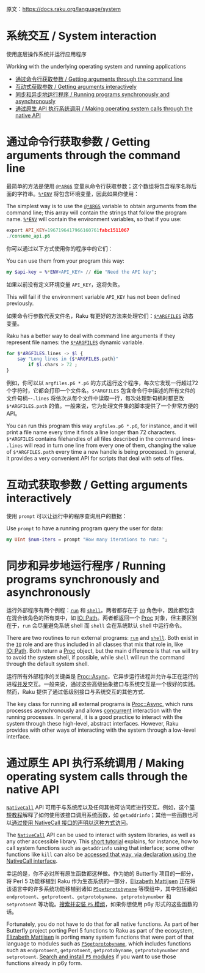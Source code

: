 原文：https://docs.raku.org/language/system

# 系统交互 / System interaction

使用底层操作系统并运行应用程序

Working with the underlying operating system and running applications

<!-- MarkdownTOC -->

- [通过命令行获取参数 / Getting arguments through the command line](#%E9%80%9A%E8%BF%87%E5%91%BD%E4%BB%A4%E8%A1%8C%E8%8E%B7%E5%8F%96%E5%8F%82%E6%95%B0--getting-arguments-through-the-command-line)
- [互动式获取参数 / Getting arguments interactively](#%E4%BA%92%E5%8A%A8%E5%BC%8F%E8%8E%B7%E5%8F%96%E5%8F%82%E6%95%B0--getting-arguments-interactively)
- [同步和异步地运行程序 / Running programs synchronously and asynchronously](#%E5%90%8C%E6%AD%A5%E5%92%8C%E5%BC%82%E6%AD%A5%E5%9C%B0%E8%BF%90%E8%A1%8C%E7%A8%8B%E5%BA%8F--running-programs-synchronously-and-asynchronously)
- [通过原生 API 执行系统调用 / Making operating system calls through the native API](#%E9%80%9A%E8%BF%87%E5%8E%9F%E7%94%9F-api-%E6%89%A7%E8%A1%8C%E7%B3%BB%E7%BB%9F%E8%B0%83%E7%94%A8--making-operating-system-calls-through-the-native-api)

<!-- /MarkdownTOC -->

<a id="%E9%80%9A%E8%BF%87%E5%91%BD%E4%BB%A4%E8%A1%8C%E8%8E%B7%E5%8F%96%E5%8F%82%E6%95%B0--getting-arguments-through-the-command-line"></a>
# 通过命令行获取参数 / Getting arguments through the command line

最简单的方法是使用 [`@*ARGS`](https://docs.raku.org/language/variables#%24%2AARGS) 变量从命令行获取参数；这个数组将包含程序名称后面的字符串。[`%*ENV`](https://docs.raku.org/language/variables#Runtime_environment) 将包含环境变量，因此如果你使用：

The simplest way is to use the [`@*ARGS`](https://docs.raku.org/language/variables#%24%2AARGS) variable to obtain arguments from the command line; this array will contain the strings that follow the program name. [`%*ENV`](https://docs.raku.org/language/variables#Runtime_environment) will contain the environment variables, so that if you use:

```Raku
export API_KEY=1967196417966160761fabc1511067
./consume_api.p6
```

你可以通过以下方式使用你的程序中的它们：

You can use them from your program this way:

```Raku
my $api-key = %*ENV<API_KEY> // die "Need the API key";
```

如果以前没有定义环境变量 `API_KEY`，这将失败。

This will fail if the environment variable `API_KEY` has not been defined previously.

如果命令行参数代表文件名，Raku 有更好的方法来处理它们：[`$*ARGFILES`](https://docs.raku.org/language/variables#%24%2AARGFILES) 动态变量。

Raku has a better way to deal with command line arguments if they represent file names: the [`$*ARGFILES`](https://docs.raku.org/language/variables#%24%2AARGFILES) dynamic variable.

```Raku
for $*ARGFILES.lines -> $l {
    say "Long lines in {$*ARGFILES.path}"
        if $l.chars > 72 ;
}
```

例如，你可以以 `argfiles.p6 *.p6` 的方式运行这个程序，每次它发现一行超过72个字符时，它都会打印一个文件名。`$*ARGFILES` 包含命令行中描述的所有文件的文件句柄--`.lines` 将依次从每个文件中读取一行，每次处理新句柄时都更改 `$*ARGFILES.path` 的值。一般来说，它为处理文件集的脚本提供了一个非常方便的 API。

You can run this program this way `argfiles.p6 *.p6`, for instance, and it will print a file name every time it finds a line longer than 72 characters. `$*ARGFILES` contains filehandles of all files described in the command lines- `.lines` will read in turn one line from every one of them, changing the value of `$*ARGFILES.path` every time a new handle is being processed. In general, it provides a very convenient API for scripts that deal with sets of files.

<a id="%E4%BA%92%E5%8A%A8%E5%BC%8F%E8%8E%B7%E5%8F%96%E5%8F%82%E6%95%B0--getting-arguments-interactively"></a>
# 互动式获取参数 / Getting arguments interactively

使用 `prompt` 可以让运行中的程序查询用户的数据：

Use `prompt` to have a running program query the user for data:

```Raku
my UInt $num-iters = prompt "How many iterations to run: ";
```

<a id="%E5%90%8C%E6%AD%A5%E5%92%8C%E5%BC%82%E6%AD%A5%E5%9C%B0%E8%BF%90%E8%A1%8C%E7%A8%8B%E5%BA%8F--running-programs-synchronously-and-asynchronously"></a>
# 同步和异步地运行程序 / Running programs synchronously and asynchronously

运行外部程序有两个例程：[`run`](https://docs.raku.org/routine/run) 和 [`shell`](https://docs.raku.org/routine/shell)。两者都存在于 [`IO`](https://docs.raku.org/type/IO) 角色中，因此都包含在混合该角色的所有类中，如 [IO::Path](https://docs.raku.org/type/IO::Path)。两者都返回一个 [Proc](https://docs.raku.org/type/Proc) 对象，但主要区别在于，`run` 会尽量避免系统 shell 而 `shell` 会在系统默认 shell 中运行命令。

There are two routines to run external programs: [`run`](https://docs.raku.org/routine/run) and [`shell`](https://docs.raku.org/routine/shell). Both exist in the [`IO`](https://docs.raku.org/type/IO) role and are thus included in all classes that mix that role in, like [IO::Path](https://docs.raku.org/type/IO::Path). Both return a [Proc](https://docs.raku.org/type/Proc) object, but the main difference is that `run` will try to avoid the system shell, if possible, while `shell` will run the command through the default system shell.

运行所有外部程序的关键类是 [Proc::Async](https://docs.raku.org/type/Proc::Async)，它异步运行进程并允许与正在运行的进程[并发](https://docs.raku.org/language/concurrency#Proc::Async)交互。一般来说，通过这些高级抽象接口与系统交互是一个很好的实践。然而，Raku 提供了通过低级别接口与系统交互的其他方式.

The key class for running all external programs is [Proc::Async](https://docs.raku.org/type/Proc::Async), which runs processes asynchronously and allows [concurrent](https://docs.raku.org/language/concurrency#Proc::Async) interaction with the running processes. In general, it is a good practice to interact with the system through these high-level, abstract interfaces. However, Raku provides with other ways of interacting with the system through a low-level interface.

<a id="%E9%80%9A%E8%BF%87%E5%8E%9F%E7%94%9F-api-%E6%89%A7%E8%A1%8C%E7%B3%BB%E7%BB%9F%E8%B0%83%E7%94%A8--making-operating-system-calls-through-the-native-api"></a>
# 通过原生 API 执行系统调用 / Making operating system calls through the native API

[`NativeCall`](https://docs.raku.org/language/nativecall) API 可用于与系统库以及任何其他可访问库进行交互。例如，这个[简短教程](https://docs.raku.org/language/nativecall#Short_tutorial_on_calling_a_C_function)解释了如何使用该接口调用系统函数，如 `getaddrinfo`；其他一些函数也可以[通过使用 NativeCall 接口的声明以这种方式访问](https://docs.raku.org/language/5to6-perlfunc#kill)。

The [`NativeCall`](https://docs.raku.org/language/nativecall) API can be used to interact with system libraries, as well as any other accessible library. This [short tutorial](https://docs.raku.org/language/nativecall#Short_tutorial_on_calling_a_C_function) explains, for instance, how to call system functions such as `getaddrinfo` using that interface; some other functions like `kill` can also be [accessed that way, via declaration using the NativeCall interface](https://docs.raku.org/language/5to6-perlfunc#kill).

幸运的是，你不必对所有原生函数都这样做。作为她的 Butterfly 项目的一部分，将 Perl 5 功能移植到 Raku 作为生态系统的一部分，[Elizabeth Mattijsen](https://github.com/lizmat) 正在将该语言中的许多系统功能移植到诸如 [`P5getprotobyname`](https://github.com/lizmat/P5getprotobyname) 等模组中，其中包括诸如`endprotoent`、`getprotoent`、`getprotobyname`、`getprotobynumber` 和 `setprotoent` 等功能。[搜索并安装 `P5` 模组](https://modules.perl6.org/search/?q=p5)，如果你想使用 p6y 形式的这些函数的话。

Fortunately, you do not have to do that for all native functions. As part of her Butterfly project porting Perl 5 functions to Raku as part of the ecosystem, [Elizabeth Mattijsen](https://github.com/lizmat) is porting many system functions that were part of that language to modules such as [`P5getprotobyname`](https://github.com/lizmat/P5getprotobyname), which includes functions such as `endprotoent`, `getprotoent`, `getprotobyname`, `getprotobynumber` and `setprotoent`. [Search and install `P5` modules](https://modules.perl6.org/search/?q=p5) if you want to use those functions already in p6y form.
